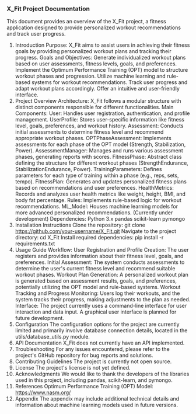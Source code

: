### X_Fit Project Documentation

This document provides an overview of the X_Fit project, a fitness application designed to provide personalized workout recommendations and track user progress.
1. Introduction
Purpose: X_Fit aims to assist users in achieving their fitness goals by providing personalized workout plans and tracking their progress.
Goals and Objectives:
Generate individualized workout plans based on user assessments, fitness levels, goals, and preferences.
Implement the Optimum Performance Training (OPT) model to structure workout phases and progression.
Utilize machine learning and rule-based systems for workout recommendations.
Track user progress and adapt workout plans accordingly.
Offer an intuitive and user-friendly interface.
2. Project Overview
Architecture:
X_Fit follows a modular structure with distinct components responsible for different functionalities.
Main Components:
User: Handles user registration, authentication, and profile management.
UserProfile: Stores user-specific information like fitness level, goals, preferences, and workout history.
Assessment: Conducts initial assessments to determine fitness level and recommend appropriate workout phases.
OPTPhaseAssessment: Implements assessments for each phase of the OPT model (Strength, Stabilization, Power).
AssessmentManager: Manages and runs various assessment phases, generating reports with scores.
FitnessPhase: Abstract class defining the structure for different workout phases (StrengthEndurance, StabilizationEndurance, Power).
TrainingParameters: Defines parameters for each type of training within a phase (e.g., reps, sets, tempo).
FitnessPlan: Generates and updates personalized fitness plans based on recommendations and user preferences.
HealthMetrics: Records and analyzes user health metrics like weight, height, BMI, and body fat percentage.
Rules: Implements rule-based logic for workout recommendations.
ML_Model: Houses machine learning models for more advanced personalized recommendations. (Currently under development)
Dependencies:
Python 3.x
pandas
scikit-learn
pymongo
3. Installation Instructions
Clone the repository: git clone https://github.com/your-username/X_Fit.git
Navigate to the project directory: cd X_Fit
Install required dependencies: pip install -r requirements.txt
4. Usage Guide
Workflow:
User Registration and Profile Creation: The user registers and provides information about their fitness level, goals, and preferences.
Initial Assessment: The system conducts assessments to determine the user's current fitness level and recommend suitable workout phases.
Workout Plan Generation: A personalized workout plan is generated based on assessment results, goals, and preferences, potentially utilizing the OPT model and rule-based systems.
Workout Tracking and Progress Monitoring: Users log their workouts, and the system tracks their progress, making adjustments to the plan as needed.
Interface:
The project currently uses a command-line interface for user interaction and data input. A graphical user interface is planned for future development.
5. Configuration
The configuration options for the project are currently limited and primarily involve database connection details, located in the utils/database_utils.py module.
6. API Documentation
X_Fit does not currently have an API implemented.
7. Troubleshooting
For any issues encountered, please refer to the project's GitHub repository for bug reports and solutions.
8. Contributing Guidelines
The project is currently not open source.
9. License
The project's license is not yet defined.
10. Acknowledgments
We would like to thank the developers of the libraries used in this project, including pandas, scikit-learn, and pymongo.
11. References
Optimum Performance Training (OPT) Model: https://www.nasm.org/
12. Appendix
The appendix may include additional technical details and information about machine learning models used in future versions.